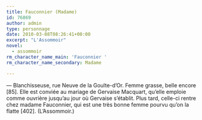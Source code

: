 ```yaml
---
title: Fauconnier (Madame)
id: 76869
author: admin
type: personnage
date: 2010-03-08T08:26:41+00:00
excerpt: "L'Assommoir"
novel:
  - assommoir
rm_character_name_main: 'Fauconnier '
rm_character_name_secondary: Madame

---
```

— Blanchisseuse, rue Neuve de la Goulte-d&rsquo;Or. Femme grasse, belle encore [85]. Elle est conviée au mariage de Gervaise Macquart, qu&rsquo;elle emploie comme ouvrière jusqu&rsquo;au jour où Gervaise s&rsquo;établit. Plus tard, celle-ci rentre chez madame Fauconnier, qui est une très bonne femme pourvu qu&rsquo;on la flatte [402]. (L&rsquo;Assommoir.)